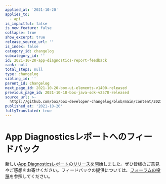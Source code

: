 ```yaml
---
applied_at: '2021-10-20'
applies_to:
  - api
is_impactful: false
is_new_feature: false
collapse: true
show_excerpt: true
release_source_url: ''
is_index: false
category_id: changelog
subcategory_id: ''
id: 2021-10-20-app-diagnostics-report-feedback
rank: null
total_steps: null
type: changelog
sibling_id: ''
parent_id: changelog
next_page_id: 2021-10-20-box-ui-elements-v1400-released
previous_page_id: 2021-10-18-box-java-sdk-v2570-released
source_url: >-
  https://github.com/box/box-developer-changelog/blob/main/content/2021/10-20-app-diagnostics-report-feedback.md
published_at: '2021-10-20'
fullyTranslated: true
---
```

# App Diagnosticsレポートへのフィードバック

新しい[App Diagnosticsレポート][guide]の[リリースを開始][changelog]しました。ぜひ皆様のご意見やご感想をお寄せください。フィードバックの提供については、[フォーラムの投稿][forum]を参照してください。

[forum]: https://support.box.com/hc/en-us/community/posts/4408877038483-App-Diagnostics-Report-Feedback

[changelog]: https://developer.box.com/changelog/#2021-10-07-new-app-diagnostics-report

[guide]: https://developer.box.com/guides/api-calls/permissions-and-errors/app-diagnostics-report/
